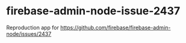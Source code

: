 # firebase-admin-node-issue-2437
Reproduction app for https://github.com/firebase/firebase-admin-node/issues/2437
